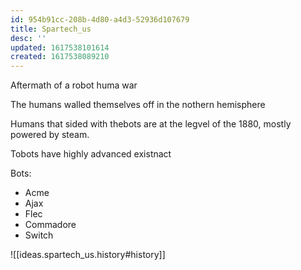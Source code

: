 ```yaml
---
id: 954b91cc-208b-4d80-a4d3-52936d107679
title: Spartech_us
desc: ''
updated: 1617538101614
created: 1617538089210
---
```


Aftermath of a robot huma war

The humans walled themselves off in the nothern hemisphere

Humans that sided with thebots are at the legvel of the 1880, mostly powered by steam.

Tobots have highly advanced existnact

Bots:

- Acme
- Ajax
- Flec
- Commadore
- Switch

![[ideas.spartech_us.history#history]]
